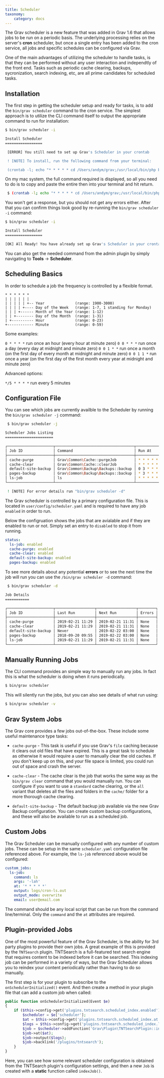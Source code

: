 ```yaml
---
title: Scheduler
taxonomy:
    category: docs
---
```


The Grav scheduler is a new feature that was added in Grav 1.6 that allows jobs to be run on a periodic basis.  The underlying processing relies on the server's **cron** scheduler, but once a single entry has been added to the cron service, all jobs and specific schedules can be configured via Grav.

One of the main advantages of utilizing the scheduler to handle tasks, is that they can be performed without any user interaction and independtly of the front end.  Tasks such as periodic cache clearing, backups, sycronization, search indexing, etc, are all prime candidates for scheduled tasks.

## Installation

The first step in getting the scheduler setup and ready for tasks, is to add the `bin/grav scheduler` command to the cron service.  The simplest approach is to utilize the CLI command itself to output the appropriate command to run for installation:

```bash
$ bin/grav scheduler -i                                                                        [9:24:45]

Install Scheduler
=================

 [ERROR] You still need to set up Grav's Scheduler in your crontab

 ! [NOTE] To install, run the following command from your terminal:

 (crontab -l; echo "* * * * * cd /Users/andym/grav;/usr/local/bin/php bin/grav scheduler 1>> /dev/null 2>&1") | crontab -
```

On my mac system, the full command required is displayed, so all you need to do is to copy and paste the entire then into your terminal and hit return.

```bash
 $ (crontab -l; echo "* * * * * cd /Users/andym/grav;/usr/local/bin/php bin/grav scheduler 1>> /dev/null 2>&1") | crontab -
 ```

 You won't get a response, but you should not get any errors either.  After that you can confirm things look good by re-running the `bin/grav scheduler -i` command:

 ```bash
$ bin/grav scheduler -i                                                                        [9:27:42]

Install Scheduler
=================

 [OK] All Ready! You have already set up Grav's Scheduler in your crontab
```

You can also get the needed command from the admin plugin by simply navigating to **Tools** → **Scheduler**.

## Scheduling Basics

In order to schedule a job the frequency is controlled by a flexible format.

```
* * * * * *
| | | | | |
| | | | | +-- Year              (range: 1900-3000)
| | | | +---- Day of the Week   (range: 1-7, 1 standing for Monday)
| | | +------ Month of the Year (range: 1-12)
| | +-------- Day of the Month  (range: 1-31)
| +---------- Hour              (range: 0-23)
+------------ Minute            (range: 0-59)
```

Some examples:

`0 * * * *`	run once an hour (every hour at minute zero)
`0 0 * * *`	run once a day (every day at midnight and minute zero)
`0 0 1 * *`	run once a month (on the first day of every month at midnight and minute zero)
`0 0 1 1 *`	run once a year (on the first day of the first month every year at midnight and minute zero)

Advanced options:

`*/5 * * * *` run every 5 minutes



## Configuration File

You can see which jobs are currently availble to the Scheduler  by running the `bin/grav scheduler -j` command:

```bash
 $ bin/grav scheduler -j                                                                       [11:23:02]

Scheduler Jobs Listing
======================

┌─────────────────────┬────────────────────────────────────┬───────────┬─────────┬──────────────────┬─────────┐
│ Job ID              │ Command                            │ Run At    │ Status  │ Last Run         │ State   │
├─────────────────────┼────────────────────────────────────┼───────────┼─────────┼──────────────────┼─────────┤
│ cache-purge         │ Grav\Common\Cache::purgeJob        │ * * * * * │ Success │ 2019-02-21 11:23 │ Enabled │
│ cache-clear         │ Grav\Common\Cache::clearJob        │ * * * * * │ Success │ 2019-02-21 11:23 │ Enabled │
│ default-site-backup │ Grav\Common\Backup\Backups::backup │ 0 3 * * * │ Ready   │ Never            │ Enabled │
│ pages-backup        │ Grav\Common\Backup\Backups::backup │ * 3 * * * │ Success │ 2018-09-20 09:55 │ Enabled │
│ ls-job              │ ls                                 │ * * * * * │ Success │ 2019-02-21 11:23 │ Enabled │
└─────────────────────┴────────────────────────────────────┴───────────┴─────────┴──────────────────┴─────────┘

 ! [NOTE] For error details run "bin/grav scheduler -d"
 ```

The Grav scheduler is controlled by a primary configuration file.  This is located in `user/config/scheduler.yaml` and is required to have any job `enabled` in order to run.

Below the configruation shows the jobs that are avialable and if they are enabled to run or not.  Simply set an entry to `disabled` to stop it from running.

```yaml
status:
  ls-job: enabled
  cache-purge: enabled
  cache-clear: enabled
  default-site-backup: enabled
  pages-backup: enabled
```

To see more details about any potential **errors** or to see the next time the job will run you can use the `/bin/grav scheduler -d` command:

```bash
 $ bin/grav scheduler -d                                                                                     [11:23:11]

Job Details
===========

┌─────────────────────┬──────────────────┬──────────────────┬────────┐
│ Job ID              │ Last Run         │ Next Run         │ Errors │
├─────────────────────┼──────────────────┼──────────────────┼────────┤
│ cache-purge         │ 2019-02-21 11:29 │ 2019-02-21 11:31 │ None   │
│ cache-clear         │ 2019-02-21 11:29 │ 2019-02-21 11:31 │ None   │
│ default-site-backup │ Never            │ 2019-02-22 03:00 │ None   │
│ pages-backup        │ 2018-09-20 09:55 │ 2019-02-22 03:00 │ None   │
│ ls-job              │ 2019-02-21 11:29 │ 2019-02-21 11:31 │ None   │
└─────────────────────┴──────────────────┴──────────────────┴────────┘
```

## Manually Running Jobs

The CLI command provides an simple way to manually run any jobs.  In fact this is what the scheduler is doing when it runs periodically.

```bash
$ bin/grav scheduler
```

This will silently run the jobs, but you can also see details of what run using:

```bash
$ bin/grav scheduler -v
```

## Grav System Jobs

The Grav core provides a few jobs out-of-the-box.  These include some useful maintenance type tasks:

* `cache-purge` - This task is useful if you use Grav's `file` caching because it clears out old files that have expired.  This is a great task to schedule as otherwise it would require a user to manually clear the old caches.  If you don't keep up on this, and your file space is limited, you could run out of space and crash the server.

* `cache-clear` - The cache clear is the job that works the same way as the `bin/grav clear` command that you would manually run.  You can configure if you want to use a `standard` cache clearing, or the `all` variant that deletes all the files and folders in the `cache/` folder for a more thorough cache clearing.

* `default-site-backup` - The default backup job available via the new Grav Backup configuration.  You can create custom backup configurations, and these will also be available to run as a scheduled job.

## Custom Jobs

The Grav Scheduler can be manually configured with any number of custom jobs.  These can be setup in the same `scheduler.yaml` configuration file referenced above.  For example, the `ls-job` referenced above would be configured:

```yaml
custom_jobs:
  ls-job:
    command: ls
    args: '-lah'
    at: '* * * * *'
    output: logs/cron-ls.out
    output_mode: overwrite
    email: user@email.com
```

The command should be any local script that can be run from the command line/terminal.  Only the `command` and the `at` attributes are required.

## Plugin-provided Jobs

One of the most powerful feature of the Grav Scheduler, is the ability for 3rd party plugins to provide their own jobs.  A great example of this is provided by the `TNTSearch` plugin.  TNTSearch is a full-featured text search engine that requires content to be indexed before it can be searched.  This indexing job can be performed in a variety of ways, but the Grav Scheduler allows you to reindex your content periodically rather than having to do so manually.

The first step is for your plugin to subscribe to the `onSchedulerInitialized()` event.  And then create a method in your plugin file that can add a custom job when called:

```php
public function onSchedulerInitialized(Event $e)
{
    if ($this->config->get('plugins.tntsearch.scheduled_index.enabled')) {
        $scheduler = $e['scheduler'];
        $at = $this->config->get('plugins.tntsearch.scheduled_index.at');
        $logs = $this->config->get('plugins.tntsearch.scheduled_index.logs');
        $job = $scheduler->addFunction('Grav\Plugin\TNTSearchPlugin::indexJob', [], 'tntsearch-index');
        $job->at($at);
        $job->output($logs);
        $job->backlink('/plugins/tntsearch');
    }
}
```

Here, you can see how some relevant scheduler configuration is obtained from the TNTSearch plugin's configuration settings, and then a new `Job` is created with a **static** function called `indexJob()`.










